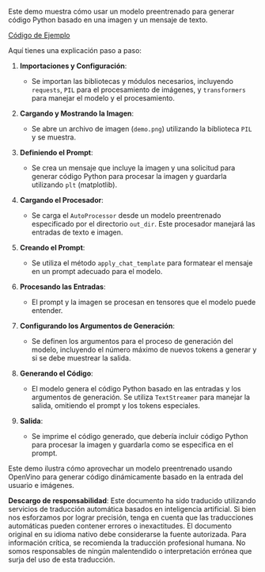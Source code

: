 Este demo muestra cómo usar un modelo preentrenado para generar código Python basado en una imagen y un mensaje de texto.

[Código de Ejemplo](../../../../code/06.E2E/E2E_OpenVino_Phi3-vision.ipynb)

Aquí tienes una explicación paso a paso:

1. **Importaciones y Configuración**:
   - Se importan las bibliotecas y módulos necesarios, incluyendo `requests`, `PIL` para el procesamiento de imágenes, y `transformers` para manejar el modelo y el procesamiento.

2. **Cargando y Mostrando la Imagen**:
   - Se abre un archivo de imagen (`demo.png`) utilizando la biblioteca `PIL` y se muestra.

3. **Definiendo el Prompt**:
   - Se crea un mensaje que incluye la imagen y una solicitud para generar código Python para procesar la imagen y guardarla utilizando `plt` (matplotlib).

4. **Cargando el Procesador**:
   - Se carga el `AutoProcessor` desde un modelo preentrenado especificado por el directorio `out_dir`. Este procesador manejará las entradas de texto e imagen.

5. **Creando el Prompt**:
   - Se utiliza el método `apply_chat_template` para formatear el mensaje en un prompt adecuado para el modelo.

6. **Procesando las Entradas**:
   - El prompt y la imagen se procesan en tensores que el modelo puede entender.

7. **Configurando los Argumentos de Generación**:
   - Se definen los argumentos para el proceso de generación del modelo, incluyendo el número máximo de nuevos tokens a generar y si se debe muestrear la salida.

8. **Generando el Código**:
   - El modelo genera el código Python basado en las entradas y los argumentos de generación. Se utiliza `TextStreamer` para manejar la salida, omitiendo el prompt y los tokens especiales.

9. **Salida**:
   - Se imprime el código generado, que debería incluir código Python para procesar la imagen y guardarla como se especifica en el prompt.

Este demo ilustra cómo aprovechar un modelo preentrenado usando OpenVino para generar código dinámicamente basado en la entrada del usuario e imágenes.

**Descargo de responsabilidad**:
Este documento ha sido traducido utilizando servicios de traducción automática basados en inteligencia artificial. Si bien nos esforzamos por lograr precisión, tenga en cuenta que las traducciones automáticas pueden contener errores o inexactitudes. El documento original en su idioma nativo debe considerarse la fuente autorizada. Para información crítica, se recomienda la traducción profesional humana. No somos responsables de ningún malentendido o interpretación errónea que surja del uso de esta traducción.